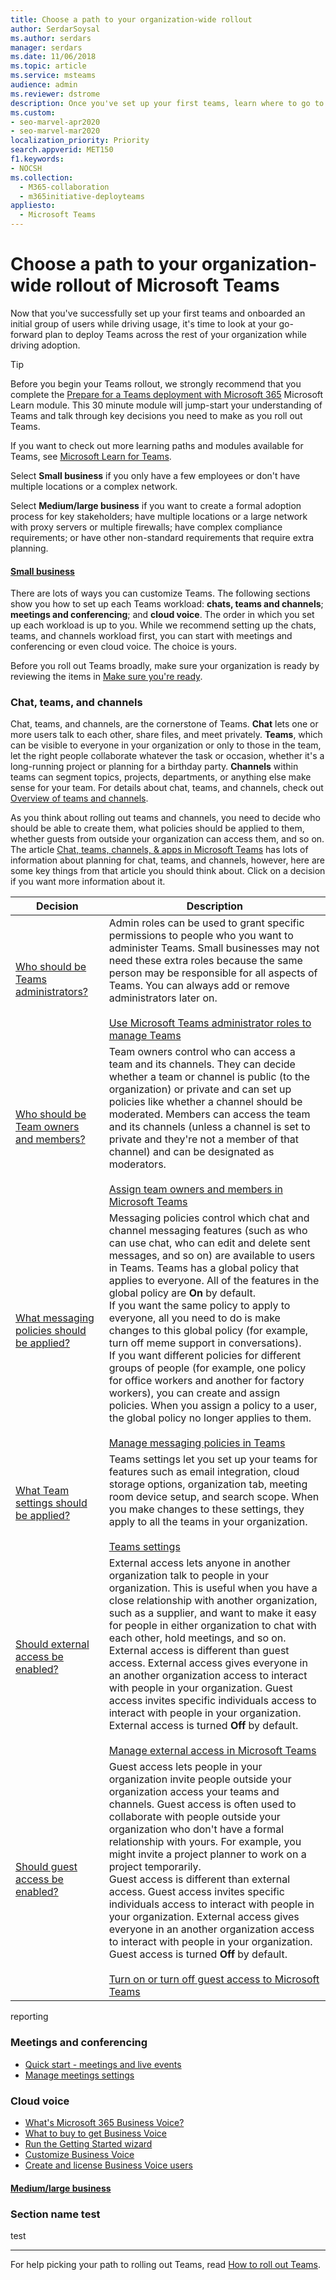 ```yaml
---
title: Choose a path to your organization-wide rollout
author: SerdarSoysal
ms.author: serdars
manager: serdars
ms.date: 11/06/2018
ms.topic: article
ms.service: msteams
audience: admin
ms.reviewer: dstrome
description: Once you've set up your first teams, learn where to go to find in-depth deployment and adoptions resources for Microsoft Teams.
ms.custom: 
- seo-marvel-apr2020
- seo-marvel-mar2020
localization_priority: Priority
search.appverid: MET150
f1.keywords:
- NOCSH
ms.collection: 
  - M365-collaboration
  - m365initiative-deployteams
appliesto: 
  - Microsoft Teams
---
```


# Choose a path to your organization-wide rollout of Microsoft Teams

Now that you've successfully set up your first teams and onboarded an initial group of users while driving usage, it's time to look at your go-forward plan to deploy Teams across the rest of your organization while driving adoption.

> [!TIP]
> Before you begin your Teams rollout, we strongly recommend that you complete the [Prepare for a Teams deployment with Microsoft 365](/learn/modules/m365-teams-collab-prepare-deployment/) Microsoft Learn module. This 30 minute module will jump-start your understanding of Teams and talk through key decisions you need to make as you roll out Teams.
>
> If you want to check out more learning paths and modules available for Teams, see [Microsoft Learn for Teams](/learn/teams/).

Select **Small business** if you only have a few employees or don't have multiple locations or a complex network.

Select **Medium/large business** if you want to create a formal adoption process for key stakeholders; have multiple locations or a large network with proxy servers or multiple firewalls; have complex compliance requirements; or have other non-standard requirements that require extra planning.

#### [Small business](#tab/SmallBusiness)

There are lots of ways you can customize Teams. The following sections show you how to set up each Teams workload: **chats, teams and channels**; **meetings and conferencing**; and **cloud voice**. The order in which you set up each workload is up to you. While we recommend setting up the chats, teams, and channels workload first, you can start with meetings and conferencing or even cloud voice. The choice is yours.

Before you roll out Teams broadly, make sure your organization is ready by reviewing the items in [Make sure you're ready](get-started-with-teams-quick-start.md#make-sure-youre-ready).

### Chat, teams, and channels

Chat, teams, and channels, are the cornerstone of Teams. **Chat** lets one or more users talk to each other, share files, and meet privately. **Teams**, which can be visible to everyone in your organization or only to those in the team, let the right people collaborate whatever the task or occasion, whether it's a long-running project or planning for a birthday party. **Channels** within teams can segment topics, projects, departments, or anything else make sense for your team. For details about chat, teams, and channels, check out [Overview of teams and channels](teams-channels-overview.md).

As you think about rolling out teams and channels, you need to decide who should be able to create them, what policies should be applied to them, whether guests from outside your organization can access them, and so on. The article [Chat, teams, channels, & apps in Microsoft Teams](deploy-chat-teams-channels-microsoft-teams-landing-page.md) has lots of information about planning for chat, teams, and channels, however, here are some key things from that article you should think about. Click on a decision if you want more information about it.

| Decision | Description |
|--|--|
| [Who should be Teams administrators?](deploy-chat-teams-channels-microsoft-teams-landing-page.md#teams-administrators) | Admin roles can be used to grant specific permissions to people who you want to administer Teams. Small businesses may not need these extra roles because the same person may be responsible for all aspects of Teams. You can always add or remove administrators later on.<br><br>[Use Microsoft Teams administrator roles to manage Teams](using-admin-roles.md) |
| [Who should be Team owners and members?](deploy-chat-teams-channels-microsoft-teams-landing-page.md#teams-owners-and-members) | Team owners control who can access a team and its channels. They can decide whether a team or channel is public (to the organization) or private and can set up policies like whether a channel should be moderated. Members can access the team and its channels (unless a channel is set to private and they're not a member of that channel) and can be designated as moderators.<br><br>[Assign team owners and members in Microsoft Teams](assign-roles-permissions.md) |
| [What messaging policies should be applied?](deploy-chat-teams-channels-microsoft-teams-landing-page.md#messaging-policies)  | Messaging policies control which chat and channel messaging features (such as who can use chat, who can edit and delete sent messages, and so on) are available to users in Teams. Teams has a global policy that applies to everyone. All of the features in the global policy are **On** by default.<br>If you want the same policy to apply to everyone, all you need to do is make changes to this global policy (for example, turn off meme support in conversations).<br>If you want different policies for different groups of people (for example, one policy for office workers and another for factory workers), you can create and assign policies. When you assign a policy to a user, the global policy no longer applies to them.<br><br>[Manage messaging policies in Teams](messaging-policies-in-teams.md) |
| [What Team settings should be applied?](enable-features-office-365#teams-settings) | Teams settings let you set up your teams for features such as email integration, cloud storage options, organization tab, meeting room device setup, and search scope. When you make changes to these settings, they apply to all the teams in your organization. <br><br>[Teams settings](enable-features-office-365#teams-settings)  |
| [Should external access be enabled?](deploy-chat-teams-channels-microsoft-teams-landing-page.md#external-access) | External access lets anyone in another organization talk to people in your organization. This is useful when you have a close relationship with another organization, such as a supplier, and want to make it easy for people in either organization to chat with each other, hold meetings, and so on. <br>External access is different than guest access. External access gives everyone in an another organization access to interact with people in your organization. Guest access invites specific individuals access to interact with people in your organization.<br>External access is turned **Off** by default.<br><br>[Manage external access in Microsoft Teams](manage-external-access.md)  |
| [Should guest access be enabled?](deploy-chat-teams-channels-microsoft-teams-landing-page.md#guest-access) |Guest access lets people in your organization invite people outside your organization access your teams and channels. Guest access is often used to collaborate with people outside your organization who don't have a formal relationship with yours. For example, you might invite a project planner to work on a project temporarily.<br>Guest access is different than external access. Guest access invites specific individuals access to interact with people in your organization. External access gives everyone in an another organization access to interact with people in your organization. <br>Guest access is turned **Off** by default. <br><br>[Turn on or turn off guest access to Microsoft Teams](set-up-guests.md)  |

reporting

### Meetings and conferencing

- [Quick start - meetings and live events](quick-start-meetings-live-events.md)
- [Manage meetings settings](meeting-settings-in-teams.md)

### Cloud voice

- [What's Microsoft 365 Business Voice?](business-voice/whats-business-voice.md)
- [What to buy to get Business Voice](business-voice/what-to-buy.md)
- [Run the Getting Started wizard](business-voice/use-getting-started-wizard.md)
- [Customize Business Voice](business-voice/customize-business-voice.md)
- [Create and license Business Voice users](business-voice/create-users.md)

#### [Medium/large business](#tab/LargeBusiness)

### Section name test

test

---

For help picking your path to rolling out Teams, read [How to roll out Teams](How-to-roll-out-teams.md).
